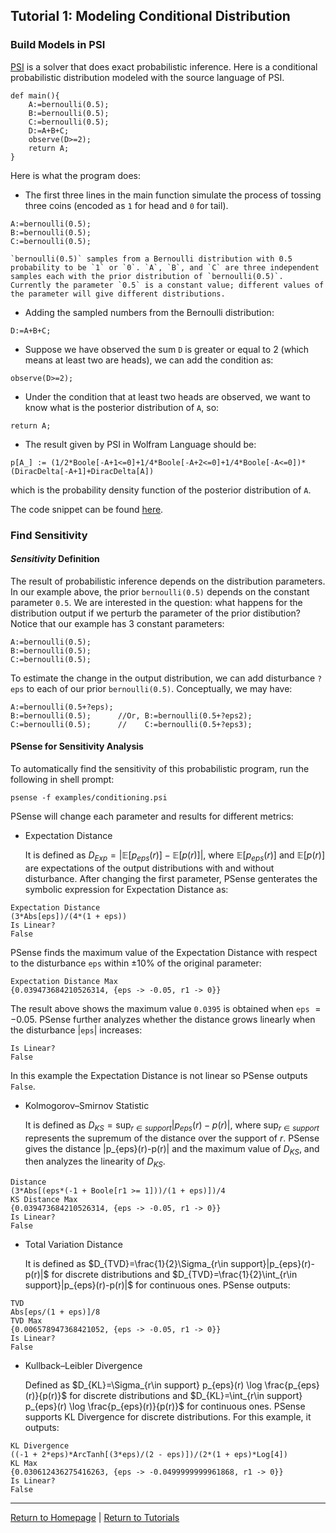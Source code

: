 ## Tutorial 1: Modeling Conditional Distribution

### Build Models in PSI

[PSI](http://psisolver.org) is a solver that does exact probabilistic inference. Here is a conditional probabilistic distribution modeled with the source language of PSI.
```{d}
def main(){
    A:=bernoulli(0.5);
    B:=bernoulli(0.5);
    C:=bernoulli(0.5);
    D:=A+B+C;
    observe(D>=2);
    return A;
}
```
Here is what the program does:
  
* The first three lines in the main function simulate the process of tossing three coins (encoded as `1` for head and `0` for tail).
```{d}
A:=bernoulli(0.5);
B:=bernoulli(0.5);
C:=bernoulli(0.5);
```
    `bernoulli(0.5)` samples from a Bernoulli distribution with 0.5 probability to be `1` or `0`. `A`, `B`, and `C` are three independent samples each with the prior distribution of `bernoulli(0.5)`. Currently the parameter `0.5` is a constant value; different values of the parameter will give different distributions.
* Adding the sampled numbers from the Bernoulli distribution:
```{d}
D:=A+B+C;
```
* Suppose we have observed the sum `D` is greater or equal to 2 (which means at least two are heads), we can add the condition as:
```{d}
observe(D>=2);
```
* Under the condition that at least two heads are observed, we want to know what is the posterior distribution of `A`, so:
```{d}
return A;
```

* The result given by PSI in Wolfram Language should be:
```
p[A_] := (1/2*Boole[-A+1<=0]+1/4*Boole[-A+2<=0]+1/4*Boole[-A<=0])*(DiracDelta[-A+1]+DiracDelta[A])
```
which is the probability density function of the posterior distribution of `A`.

The code snippet can be found [here](https://github.com/yekerr/PSense/blob/master/bernoulli_example1.psi).



### Find Sensitivity 

#### *Sensitivity* Definition

The result of probabilistic inference depends on the distribution parameters. In our example above, the prior `bernoulli(0.5)` depends on the constant parameter `0.5`. 
We are interested in the question: what happens for the distribution output if we perturb the parameter of the prior distibution?
Notice that our example has 3 constant parameters:
```{d}
A:=bernoulli(0.5);
B:=bernoulli(0.5);
C:=bernoulli(0.5);
```
To estimate the change in the output distribution, we can add disturbance `?eps` to each of our prior `bernoulli(0.5)`. Conceptually, we may have:
```{d}
A:=bernoulli(0.5+?eps);
B:=bernoulli(0.5);      //Or, B:=bernoulli(0.5+?eps2);
C:=bernoulli(0.5);      //    C:=bernoulli(0.5+?eps3);
```

#### PSense for Sensitivity Analysis
To automatically find the sensitivity of this probabilistic program, run the following in shell prompt:
```{shell}
psense -f examples/conditioning.psi
```
PSense will change each parameter and results for different metrics:

* Expectation Distance
    
    It is defined as $D_{Exp}=|\mathbb{E}[p_{eps}(r)]-\mathbb{E}[p(r)]|$, where
$\mathbb{E}[p_{eps}(r)]$ and $\mathbb{E}[p(r)]$ are expectations of the output distributions with and without disturbance. After changing the first parameter, PSense genterates the symbolic expression for Expectation Distance as:
```
Expectation Distance
(3*Abs[eps])/(4*(1 + eps))
Is Linear?
False
```
PSense finds the maximum value of the Expectation Distance with respect to the disturbance `eps` within $\pm 10\%$ of the original parameter: 
```
Expectation Distance Max
{0.039473684210526314, {eps -> -0.05, r1 -> 0}}
```
The result above shows the maximum value `0.0395` is obtained when `eps` $= -0.05$.
PSense further analyzes whether the distance grows linearly when the disturbance |`eps`| increases:
```
Is Linear?
False
```
In this example the Expectation Distance is not linear so PSense outputs `False`.

* Kolmogorov–Smirnov Statistic

    It is defined as $D_{KS}=\sup_{r\in support}|p_{eps}(r)-p(r)|$, where $\sup_{r\in support}$ represents the supremum of the distance over the support of $r$. PSense gives the distance |p_{eps}(r)-p(r)| and the maximum value of $D_{KS}$, and then analyzes the linearity of $D_{KS}$.
```
Distance
(3*Abs[(eps*(-1 + Boole[r1 >= 1]))/(1 + eps)])/4
KS Distance Max
{0.039473684210526314, {eps -> -0.05, r1 -> 0}}
Is Linear?
False
```

* Total Variation Distance
    
    It is defined as $D_{TVD}=\frac{1}{2}\Sigma_{r\in support}|p_{eps}(r)-p(r)|$ for discrete distributions and $D_{TVD}=\frac{1}{2}\int_{r\in support}|p_{eps}(r)-p(r)|$ for continuous ones. PSense outputs:
```
TVD
Abs[eps/(1 + eps)]/8
TVD Max
{0.006578947368421052, {eps -> -0.05, r1 -> 0}}
Is Linear?
False
```

* Kullback–Leibler Divergence
    
    Defined as 
    $D_{KL}=\Sigma_{r\in support} p_{eps}(r) \log \frac{p_{eps}(r)}{p(r)}$ for discrete distributions and $D_{KL}=\int_{r\in support} p_{eps}(r) \log \frac{p_{eps}(r)}{p(r)}$ for continuous ones. PSense supports KL Divergence for discrete distributions. For this example, it outputs:
```
KL Divergence
((-1 + 2*eps)*ArcTanh[(3*eps)/(2 - eps)])/(2*(1 + eps)*Log[4])
KL Max
{0.030612436275416263, {eps -> -0.0499999999961868, r1 -> 0}}
Is Linear?
False
```
    
***
[Return to Homepage](https://yekerr.github.io/PSense/) | [Return to Tutorials](tutorial.html)
